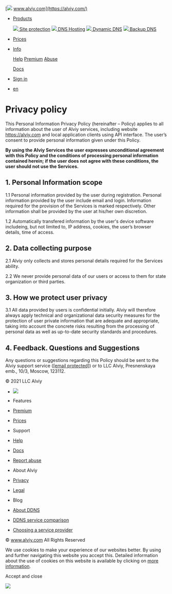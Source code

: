  [![](/static/header.png) www.alviy.com](https://alviy.com/)

* [Products](#)
    
     [![](\static\icons\shield.svg) Site protection](https://alviy.com/en/dns-hosting) [![](\static\icons\type-aaaa.svg) DNS Hosting](https://alviy.com/en/dns-hosting) [![](\static\icons\signpost-split.svg) Dynamic DNS](https://alviy.com/en/blog/ddns) [![](\static\icons\inbox.svg) Backup DNS](https://alviy.com/en/secondary)
    
* [Prices](https://alviy.com/en/price)
* [Info](#)
    
    [Help](https://alviy.com/en/help/) [Premium](https://alviy.com/en/premium) [Abuse](https://cloud.alviy.com/abuse)
    
    [Docs](https://alviy.com/en/docs)
    

* [Sign in](https://cloud.alviy.com/user/sign-in)
* [en](#)

Privacy policy
==============

This Personal Information Privacy Policy (hereinafter – Policy) applies to all information about the user of Alviy services, including website https://alviy.com and local application clients using API interface. The user’s consent to provide personal information given under this Policy.

**By using the Alviy Services the user expresses unconditional agreement with this Policy and the conditions of processing personal information contained herein; if the user does not agree with these conditions, the user should not use the Services.**

1\. Personal Information scope
------------------------------

1.1 Personal information provided by the user during registration. Personal information provided by the user include email and login. Information required for the provision of the Services is marked respectively. Other information shall be provided by the user at his/her own discretion.

1.2 Automatically transfered information by the user's device software includeing, but not limited to, IP address, cookies, the user’s browser details, time of access.

2\. Data collecting purpose
---------------------------

2.1 Alviy only collects and stores personal details required for the Services ability.

2.2 We never provide personal data of our users or access to them for state organization or third parties.

3\. How we protect user privacy
-------------------------------

3.1 All data provided by users is confidential initially. Alviy will therefore always apply technical and organizational data security measures for the protection of user private information that are adequate and appropriate, taking into account the concrete risks resulting from the processing of personal data as well as up-to-date security standards and procedures.

4\. Feedback. Questions and Suggestions
---------------------------------------

Any questions or suggestions regarding this Policy should be sent to the Alviy support service ([\[email protected\]](https://alviy.com/cdn-cgi/l/email-protection)) or to LLC Alviy, Presnenskaya emb., 10/3, Moscow, 123112.

© 2021 LLC Alviy

* [![](\static\images\face-black.png)](https://www.facebook.com/alviy.DNS)

* Features
* [Premium](https://alviy.com/en/premium)
* [Prices](https://alviy.com/en/price)

* Support
* [Help](https://alviy.com/en/help/)
* [Docs](https://alviy.com/en/docs)
* [Report abuse](https://cloud.alviy.com/abuse)

* About Alviy
* [Privacy](https://alviy.com/en/privacy)
* [Legal](https://alviy.com/en/legal)

* Blog
* [About DDNS](https://alviy.com/en/blog/ddns)
* [DDNS service comparison](https://alviy.com/en/blog/ddns-net)
* [Choosing a service provider](https://alviy.com/en/blog/cloudflare-alternative)

© www.alviy.com All Rights Reserved

We use cookies to make your experience of our websites better. By using and further navigating this website you accept this. Detailed information about the use of cookies on this website is available by clicking on [more information](https://alviy.com/privacy).

Accept and close

![](https://mc.yandex.ru/watch/64852336)